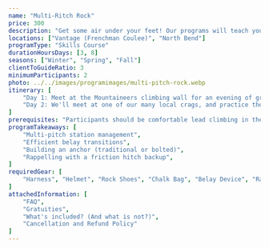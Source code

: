 ```yaml
---
name: "Multi-Ritch Rock"
price: 300
description: "Get some air under your feet! Our programs will teach you how to climb multi-pitch routes and get down safe."
locations: ["Vantage (Frenchman Coulee)", "North Bend"]
programType: "Skills Course"
durationHoursDays: [3, 8]
seasons: ["Winter", "Spring", "Fall"]
clientToGuideRatio: 3
minimumParticipants: 2
photo: ../../images/programimages/multi-pitch-rock.webp
itinerary: [
    "Day 1: Meet at the Mountaineers climbing wall for an evening of ground school. We'll cover basic multipitch fundmentals like building anchors, belaying from above, managing rope at a transition.",
    "Day 2: We'll meet at one of our many local crags, and practice the skills you learned on the ground."
]
prerequisites: "Participants should be comfortable lead climbing in the gym or outside, and have a good grasp of single-pitch fundamentals."
programTakeaways: [
    "Multi-pitch station management",
    "Efficient belay transitions",
    "Building an anchor (traditional or bolted)",
    "Rappelling with a friction hitch backup",
]
requiredGear: [
    "Harness", "Helmet", "Rock Shoes", "Chalk Bag", "Belay Device", "Rappel Device", "Locking Carabiner", "Anchor material"
]
attachedInformation: [
    "FAQ",
    "Gratuities",
    "What's included? (And what is not?)",
    "Cancellation and Refund Policy"
]
---
```

